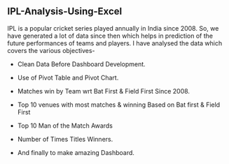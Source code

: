 ## ****IPL-Analysis-Using-Excel****

IPL is a popular cricket series played annually in India since 2008. So, we have generated a lot of data since then which helps in prediction of the future performances of teams and players. I have analysed the data which covers the various objectives-

* Clean Data Before Dashboard Development.

* Use of Pivot Table and Pivot Chart.

* Matches win by Team wrt Bat First & Field First Since 2008.

* Top 10 venues with most matches & winning Based on Bat first & Field First

* Top 10 Man of the Match Awards

* Number of Times Titles Winners.

* And finally to make amazing Dashboard.









